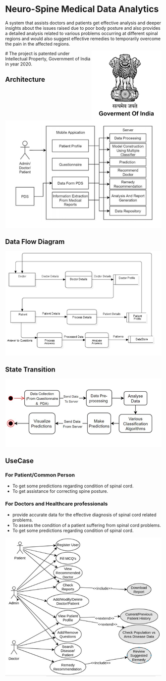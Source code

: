 # Neuro-Spine Medical Data Analytics
A system that assists doctors and patients get effective  analysis and deeper insights about the issues raised due to poor body posture and also provides a detailed analysis related to various problems occurring at different spinal regions and would also suggest effective remedies to temporarily overcome the pain in the affected regions. 

 <p>
 <a href="https://saurabhkoshatwar-bb1f1.firebaseapp.com/publications/patent1.html">
  <img align="right" src="/images/goverment_of_India.png" />
</a>
</p>
# The project is patented under Intellectual Property, Government of India in year 2020.

## Architecture

![Architecture](/Diagrams/Architecture.PNG)

## Data Flow Diagram 

![DFD](/Diagrams/DFD.jpeg)

## State Transition 

![StateTransition](/Diagrams/StateTransition.jpeg)

## UseCase

### For Patient/Common Person
* To get some predictions regarding condition of  spinal cord.
* To get assistance for correcting spine posture.

### For Doctors and Healthcare professionals
* provide accurate data for the effective diagnosis of spinal cord related problems.
* To assess the condition of a patient suffering from spinal cord problems.
* To get some predictions regarding condition of  spinal cord.


![UseCase](/Diagrams/UseCase.jpeg)

